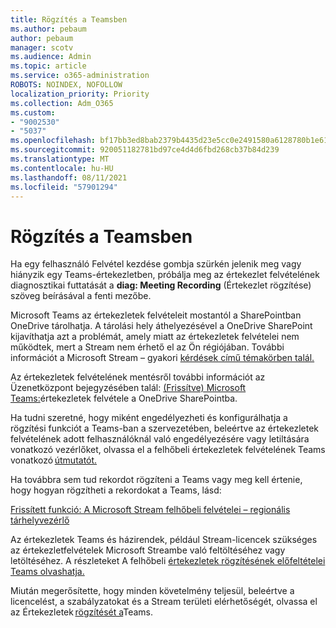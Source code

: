 ```yaml
---
title: Rögzítés a Teamsben
ms.author: pebaum
author: pebaum
manager: scotv
ms.audience: Admin
ms.topic: article
ms.service: o365-administration
ROBOTS: NOINDEX, NOFOLLOW
localization_priority: Priority
ms.collection: Adm_O365
ms.custom:
- "9002530"
- "5037"
ms.openlocfilehash: bf17bb3ed8bab2379b4435d23e5cc0e2491580a6128780b1e6166513e54c6abd
ms.sourcegitcommit: 920051182781bd97ce4d4d6fbd268cb37b84d239
ms.translationtype: MT
ms.contentlocale: hu-HU
ms.lasthandoff: 08/11/2021
ms.locfileid: "57901294"
---
```

# <a name="recording-in-teams"></a>Rögzítés a Teamsben

Ha egy felhasználó  Felvétel kezdése gombja szürkén jelenik meg vagy hiányzik egy Teams-értekezletben, próbálja meg az értekezlet felvételének diagnosztikai futtatását a **diag: Meeting Recording** (Értekezlet rögzítése) szöveg beírásával a fenti mezőbe. 

Microsoft Teams az értekezletek felvételeit mostantól a SharePointban OneDrive tárolhatja. A tárolási hely áthelyezésével a OneDrive SharePoint kijavíthatja azt a problémát, amely miatt az értekezletek felvételei nem működtek, mert a Stream nem érhető el az Ön régiójában. További információt a Microsoft Stream – gyakori [kérdések című témakörben talál.](https://docs.microsoft.com/stream/faq#which-regions-does-microsoft-stream-host-my-data-in)

Az értekezletek felvételének mentésről további információt az Üzenetközpont bejegyzésében talál: [(Frissítve) Microsoft Teams:](https://portal.microsoft.com/Adminportal/Home?ref=MessageCenter&id=MC222640)értekezletek felvétele a OneDrive SharePointba.

Ha tudni szeretné, hogy miként engedélyezheti és konfigurálhatja a rögzítési funkciót a Teams-ban a szervezetében, beleértve az értekezletek felvételének adott felhasználóknál való engedélyezésére vagy letiltására vonatkozó vezérlőket, olvassa el a felhőbeli értekezletek felvételének Teams vonatkozó [útmutatót.](https://docs.microsoft.com/microsoftteams/cloud-recording) 

Ha továbbra sem tud rekordot rögzíteni a Teams vagy meg kell értenie, hogy hogyan rögzítheti a rekordokat a Teams, lásd: 

[Frissített funkció: A Microsoft Stream felhőbeli felvételei – regionális tárhelyvezérlő](https://admin.microsoft.com/AdminPortal/Home#/MessageCenter?id=MC214327)

Az értekezletek Teams és házirendek, például Stream-licencek szükséges az értekezletfelvételek Microsoft Streambe való feltöltéséhez vagy letöltéséhez. A részleteket A felhőbeli [értekezletek rögzítésének előfeltételei Teams olvashatja.](https://docs.microsoft.com/microsoftteams/cloud-recording#prerequisites-for-teams-cloud-meeting-recording)

Miután megerősítette, hogy minden követelmény teljesül, beleértve a licencelést, a szabályzatokat és a Stream területi elérhetőségét, olvassa el az Értekezletek [rögzítését a](https://support.office.com/article/34dfbe7f-b07d-4a27-b4c6-de62f1348c24)Teams. 